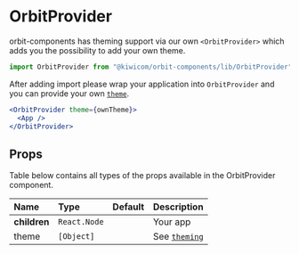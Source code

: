 # OrbitProvider

orbit-components has theming support via our own `<OrbitProvider>` which adds you the possibility to add your own theme.

```jsx
import OrbitProvider from "@kiwicom/orbit-components/lib/OrbitProvider";
```

After adding import please wrap your application into `OrbitProvider` and you can provide your own [`theme`](https://github.com/kiwicom/orbit/blob/master/.github/theming.md).

```jsx
<OrbitProvider theme={ownTheme}>
  <App />
</OrbitProvider>
```

## Props

Table below contains all types of the props available in the OrbitProvider component.

| Name         | Type         | Default | Description                                                                      |
| :----------- | :----------- | :------ | :------------------------------------------------------------------------------- |
| **children** | `React.Node` |         | Your app                                                                         |
| theme        | `[Object]`   |         | See [`theming`](https://github.com/kiwicom/orbit/blob/master/.github/theming.md) |
